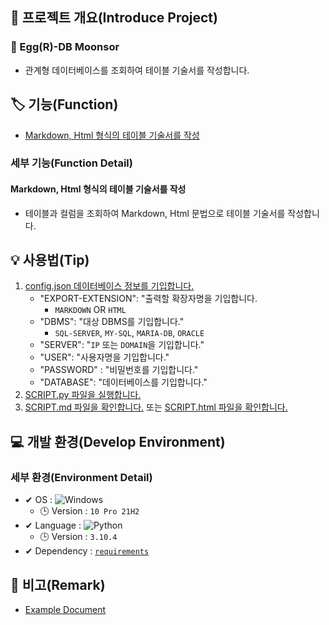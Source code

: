 ## 📕 프로젝트 개요(Introduce Project)

### 🍳 Egg(R)-DB Moonsor

* 관계형 데이터베이스를 조회하여 테이블 기술서를 작성합니다.

## 🏷️ 기능(Function)

* [Markdown, Html 형식의 테이블 기술서를 작성](#Markdown,-Html-형식의-테이블-기술서를-작성)

### 세부 기능(Function Detail)

#### Markdown, Html 형식의 테이블 기술서를 작성

* 테이블과 컬럼을 조회하여 Markdown, Html 문법으로 테이블 기술서를 작성합니다.

## 💡 사용법(Tip)

 1. [config.json 데이터베이스 정보를 기입합니다.](./config.json)
    * "EXPORT-EXTENSION": "출력할 확장자명을 기입합니다.
      * `MARKDOWN` OR `HTML`
    * "DBMS": "대상 DBMS를 기입합니다."
      * `SQL-SERVER`, `MY-SQL`, `MARIA-DB`, `ORACLE`
    * "SERVER": "`IP` 또는 `DOMAIN`을 기입합니다."
    * "USER": "사용자명을 기입합니다."
    * "PASSWORD" : "비밀번호를 기입합니다."
    * "DATABASE": "데이터베이스를 기입합니다."
 2. [SCRIPT.py 파일을 실행합니다.](./SCRIPT.py)
 3. [SCRIPT.md 파일을 확인합니다.](./SCRIPT.md) 또는 [SCRIPT.html 파일을 확인합니다.](./SCRIPT.html)

## 💻 개발 환경(Develop Environment)

### 세부 환경(Environment Detail)

* ✔ OS : ![Windows](https://img.shields.io/badge/Windows-0078D6?style=flat-square&logo=Windows&logoColor=white)
  * 🕒 Version : `10 Pro 21H2`
* ✔ Language : ![Python](https://img.shields.io/badge/Python-3776AB?style=flat-square&logo=Python&logoColor=white)
  * 🕒 Version : `3.10.4`
* ✔ Dependency : [`requirements`](./requirements.txt)

## 📖 비고(Remark)

* [Example Document](./ExDoc/SCRIPT.md)
